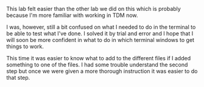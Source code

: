 This lab felt easier than the other lab we did on this which is probably because I'm more familiar with working in TDM now. 

I was, however, still a bit confused on what I needed to do in the terminal to be able to test what I've done. I solved it by trial and error and I hope that I will soon be more confident in what to do in which terminal windows to get things to work.

This time it was easier to know what to add to the different files if I added something to one of the files. I had some trouble understand the second step but once we were given a more thorough instruction it was easier to do that step. 